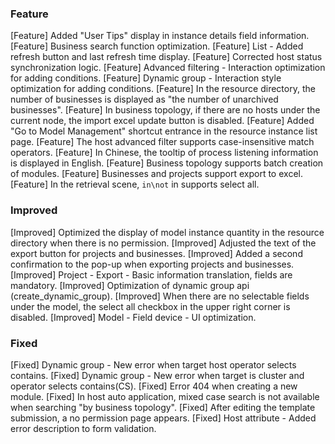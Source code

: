 ### Feature
[Feature] Added "User Tips" display in instance details field information.
[Feature] Business search function optimization.
[Feature] List - Added refresh button and last refresh time display.
[Feature] Corrected host status synchronization logic.
[Feature] Advanced filtering - Interaction optimization for adding conditions.
[Feature] Dynamic group - Interaction style optimization for adding conditions.
[Feature] In the resource directory, the number of businesses is displayed as "the number of unarchived businesses".
[Feature] In business topology, if there are no hosts under the current node, the import excel update button is disabled.
[Feature] Added "Go to Model Management" shortcut entrance in the resource instance list page.
[Feature] The host advanced filter supports case-insensitive match operators.
[Feature] In Chinese, the tooltip of process listening information is displayed in English.
[Feature] Business topology supports batch creation of modules.
[Feature] Businesses and projects support export to excel.
[Feature] In the retrieval scene, `in\not` in supports select all.

### Improved
[Improved] Optimized the display of model instance quantity in the resource directory when there is no permission.
[Improved] Adjusted the text of the export button for projects and businesses.
[Improved] Added a second confirmation to the pop-up when exporting projects and businesses.
[Improved] Project - Export - Basic information translation, fields are mandatory.
[Improved] Optimization of dynamic group api (create_dynamic_group).
[Improved] When there are no selectable fields under the model, the select all checkbox in the upper right corner is disabled.
[Improved] Model - Field device - UI optimization.

### Fixed
[Fixed] Dynamic group - New error when target host operator selects contains.
[Fixed] Dynamic group - New error when target is cluster and operator selects contains(CS).
[Fixed] Error 404 when creating a new module.
[Fixed] In host auto application, mixed case search is not available when searching "by business topology".
[Fixed] After editing the template submission, a no permission page appears.
[Fixed] Host attribute - Added error description to form validation.